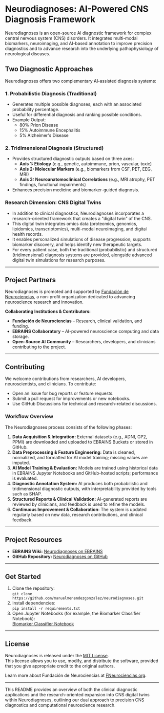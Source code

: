 # Neurodiagnoses: AI-Powered CNS Diagnosis Framework

Neurodiagnoses is an open-source AI diagnostic framework for complex central nervous system (CNS) disorders. It integrates multi-modal biomarkers, neuroimaging, and AI-based annotation to improve precision diagnostics and to advance research into the underlying pathophysiology of neurological diseases.

## Two Diagnostic Approaches

Neurodiagnoses offers two complementary AI-assisted diagnosis systems:

### 1. Probabilistic Diagnosis (Traditional)
- Generates multiple possible diagnoses, each with an associated probability percentage.
- Useful for differential diagnosis and ranking possible conditions.
- Example Output:
  - 80% Prion Disease
  - 15% Autoimmune Encephalitis
  - 5% Alzheimer's Disease

### 2. Tridimensional Diagnosis (Structured)
- Provides structured diagnostic outputs based on three axes:
  - **Axis 1: Etiology** (e.g., genetic, autoimmune, prion, vascular, toxic)
  - **Axis 2: Molecular Markers** (e.g., biomarkers from CSF, PET, EEG, MRI)
  - **Axis 3: Neuroanatomoclinical Correlations** (e.g., MRI atrophy, PET findings, functional impairments)
- Enhances precision medicine and biomarker-guided diagnosis.

### Research Dimension: CNS Digital Twins
- In addition to clinical diagnostics, Neurodiagnoses incorporates a research-oriented framework that creates a "digital twin" of the CNS.
- This digital twin integrates omics data (proteomics, genomics, lipidomics, transcriptomics), multi-modal neuroimaging, and digital health records.
- It enables personalized simulations of disease progression, supports biomarker discovery, and helps identify new therapeutic targets.
- For every patient case, both the traditional (probabilistic) and structured (tridimensional) diagnosis systems are provided, alongside advanced digital twin simulations for research purposes.

---

## Project Partners

Neurodiagnoses is promoted and supported by [Fundación de Neurociencias](https://www.fneurociencias.org), a non-profit organization dedicated to advancing neuroscience research and innovation.

**Collaborating Institutions & Contributors:**
- **Fundación de Neurociencias** – Research, clinical validation, and funding.
- **EBRAINS Collaboratory** – AI-powered neuroscience computing and data storage.
- **Open-Source AI Community** – Researchers, developers, and clinicians contributing to the project.

---

## Contributing

We welcome contributions from researchers, AI developers, neuroscientists, and clinicians. To contribute:
- Open an issue for bug reports or feature requests.
- Submit a pull request for improvements or new notebooks.
- Use GitHub Discussions for technical and research-related discussions.

### Workflow Overview
The Neurodiagnoses process consists of the following phases:
1. **Data Acquisition & Integration:** External datasets (e.g., ADNI, GP2, PPMI) are downloaded and uploaded to EBRAINS Buckets or stored in GitHub.
2. **Data Preprocessing & Feature Engineering:** Data is cleaned, normalized, and formatted for AI model training; missing values are imputed.
3. **AI Model Training & Evaluation:** Models are trained using historical data in EBRAINS Jupyter Notebooks and GitHub-hosted scripts; performance is evaluated.
4. **Diagnostic Annotation System:** AI produces both probabilistic and tridimensional diagnostic outputs, with interpretability provided by tools such as SHAP.
5. **Structured Reports & Clinical Validation:** AI-generated reports are reviewed by clinicians, and feedback is used to refine the models.
6. **Continuous Improvement & Collaboration:** The system is updated regularly based on new data, research contributions, and clinical feedback.

---

## Project Resources

- **EBRAINS Wiki:** [Neurodiagnoses on EBRAINS](https://wiki.ebrains.eu/bin/view/Collabs/neurodiagnoses/)
- **GitHub Repository:** [Neurodiagnoses on GitHub](https://github.com/Fundacion-de-Neurociencias/neurodiagnoses)

---

## Get Started

1. Clone the repository:  
   `git clone https://github.com/manuelmenendezgonzalez/neurodiagnoses.git`
2. Install dependencies:  
   `pip install -r requirements.txt`
3. Open Jupyter Notebooks (for example, the Biomarker Classifier Notebook):  
   [Biomarker Classifier Notebook](https://lab.jsc.ebrains.eu/hub/user-redirect/lab/tree/shared/Neurodiagnoses/biomarker_classifier.ipynb)

---

## License

Neurodiagnoses is released under the [MIT License](LICENSE).  
This license allows you to use, modify, and distribute the software, provided that you give appropriate credit to the original authors.

Learn more about Fundación de Neurociencias at [FNeurociencias.org](https://www.fneurociencias.org).

---

This README provides an overview of both the clinical diagnostic applications and the research-oriented expansion into CNS digital twins within Neurodiagnoses, outlining our dual approach to precision CNS diagnostics and computational neuroscience research.
